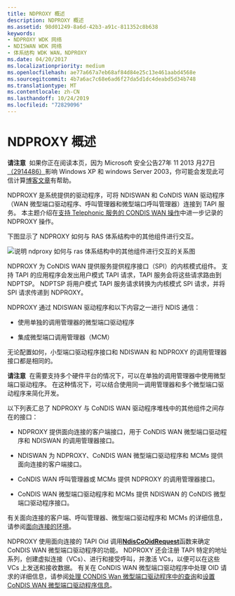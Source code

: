 ```yaml
---
title: NDPROXY 概述
description: NDPROXY 概述
ms.assetid: 98d01249-8a6d-42b3-a91c-811352c8b638
keywords:
- NDPROXY WDK 网络
- NDISWAN WDK 网络
- 体系结构 WDK WAN，NDPROXY
ms.date: 04/20/2017
ms.localizationpriority: medium
ms.openlocfilehash: ae77a667a7eb68af84d84e25c13e461aabd4568e
ms.sourcegitcommit: 4b7a6ac7c68e6ad6f27da5d1dc4deabd5d34b748
ms.translationtype: MT
ms.contentlocale: zh-CN
ms.lasthandoff: 10/24/2019
ms.locfileid: "72829096"
---
```

# <a name="ndproxy-overview"></a>NDPROXY 概述





**请注意**  如果你正在阅读本页，因为 Microsoft 安全公告27年 11 2013 月27日[（2914486）](https://docs.microsoft.com/security-updates/SecurityAdvisories/2014/2914486)影响 Windows XP 和 windows Server 2003，你可能会发现此可信计算[博客文章](https://blogs.technet.microsoft.com/msrc/2013/11/27/microsoft-releases-security-advisory-2914486/)有帮助。

 

NDPROXY 是系统提供的驱动程序，可将 NDISWAN 和 CoNDIS WAN 驱动程序（WAN 微型端口驱动程序、呼叫管理器和微型端口呼叫管理器）连接到 TAPI 服务。 本主题介绍在[支持 Telephonic 服务的 CONDIS WAN 操作](condis-wan-operations-that-support-telephonic-services.md)中进一步记录的 NDPROXY 操作。

下图显示了 NDPROXY 如何与 RAS 体系结构中的其他组件进行交互。

![说明 ndproxy 如何与 ras 体系结构中的其他组件进行交互的关系图](images/ndproxy.png)

NDPROXY 为 CoNDIS WAN 提供服务提供程序接口（SPI）的内核模式组件。 支持 TAPI 的应用程序会发出用户模式 TAPI 请求，TAPI 服务会将这些请求路由到 NDPTSP。 NDPTSP 将用户模式 TAPI 服务请求转换为内核模式 SPI 请求，并将 SPI 请求传递到 NDPROXY。

NDPROXY 通过 NDISWAN 驱动程序和以下内容之一进行 NDIS 通信：

-   使用单独的调用管理器的微型端口驱动程序

-   集成微型端口调用管理器（MCM）

无论配置如何，小型端口驱动程序接口和 NDISWAN 和 NDPROXY 的调用管理器接口都是相同的。

**请注意**  在需要支持多个硬件平台的情况下，可以在单独的调用管理器中使用微型端口驱动程序。 在这种情况下，可以结合使用同一调用管理器和多个微型端口驱动程序来简化开发。

 

以下列表汇总了 NDPROXY 与 CoNDIS WAN 驱动程序堆栈中的其他组件之间存在的接口：

-   NDPROXY 提供面向连接的客户端接口，用于 CoNDIS WAN 微型端口驱动程序和 NDISWAN 的调用管理器接口。

-   NDISWAN 为 NDPROXY、CoNDIS WAN 微型端口驱动程序和 MCMs 提供面向连接的客户端接口。

-   CoNDIS WAN 呼叫管理器或 MCMs 提供 NDPROXY 的调用管理器接口。

-   CoNDIS WAN 微型端口驱动程序和 MCMs 提供 NDISWAN 的 CoNDIS 微型端口驱动程序接口。

有关面向连接的客户端、呼叫管理器、微型端口驱动程序和 MCMs 的详细信息，请参阅[面向连接的环境](connection-oriented-environment.md)。

NDPROXY 使用面向连接的 TAPI Oid 调用[**NdisCoOidRequest**](https://docs.microsoft.com/windows-hardware/drivers/ddi/ndis/nf-ndis-ndiscooidrequest)函数来确定 CoNDIS WAN 微型端口驱动程序的功能。 NDPROXY 还会注册 TAPI 特定的地址系列，创建虚拟连接（VCs）、进行和接受呼叫，并激活 VCs，以便可以在这些 VCs 上发送和接收数据。 有关在 CoNDIS WAN 微型端口驱动程序中处理 OID 请求的详细信息，请参阅[处理 CONDIS Wan 微型端口驱动程序中的查询](handling-queries-in-a-condis-wan-miniport-driver.md)和[设置 CoNDIS WAN 微型端口驱动程序信息](setting-condis-wan-miniport-driver-information.md)。

 

 





